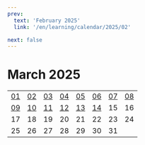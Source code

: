 ```yaml
---
prev:
  text: 'February 2025'
  link: '/en/learning/calendar/2025/02'

next: false
---
```


# March 2025

<table class="calendar">
	<tr>
		<td><a href=/en/learning/prob/2025/03/01>01</a><br><Badge type="tip" text="Def"/></td>
		<td><a href=/en/learning/prob/2025/03/02>02</a><br><Badge type="danger" text="Bid"/></td>
		<td><a href=/en/learning/prob/2025/03/03>03</a><br><Badge type="warning" text="Play"/></td>
		<td><a href=/en/learning/prob/2025/03/04>04</a><br><Badge type="tip" text="Def"/></td>
		<td><a href=/en/learning/prob/2025/03/05>05</a><br><Badge type="danger" text="Bid"/></td>
		<td><a href=/en/learning/prob/2025/03/06>06</a><br><Badge type="warning" text="Play"/></td>
		<td><a href=/en/learning/prob/2025/03/07>07</a><br><Badge type="warning" text="Play"/></td>
		<td><a href=/en/learning/prob/2025/03/08>08</a><br><Badge type="warning" text="Play"/></td>
	</tr>
	<tr>
		<td><a href=/en/learning/prob/2025/03/09>09</a><br><Badge type="danger" text="Bid"/></td>
		<td><a href=/en/learning/prob/2025/03/10>10</a><br><Badge type="warning" text="Play"/></td>
		<td><a href=/en/learning/prob/2025/03/11>11</a><br><Badge type="tip" text="Def"/></td>
		<td><a href=/en/learning/prob/2025/03/12>12</a><br><Badge type="danger" text="Bid"/></td>
		<td><a href=/en/learning/prob/2025/03/13>13</a><br><Badge type="warning" text="Play"/></td>
		<td><a href=/en/learning/prob/2025/03/14>14</a><br><Badge type="warning" text="Play"/></td>
		<td>15</td>
		<td>16</td>
	</tr>
	<tr>
		<td>17</td>
		<td>18</td>
		<td>19</td>
		<td>20</td>
		<td>21</td>
		<td>22</td>
		<td>23</td>
		<td>24</td>
	</tr>
    <tr>
        <td>25</td>
		<td>26</td>
		<td>27</td>
		<td>28</td>
		<td>29</td>
		<td>30</td>
		<td>31</td>
		<td></td>
	</tr>
</table>

<Badge type="info" text="Learning &uarr;"/> [<Badge type="tip" text="Practice ->"/>](/en/practice/calendar/2025/03)